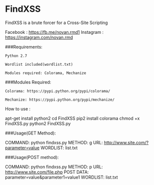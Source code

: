 # FindXSS
FindXSS is a brute forcer for a Cross-Site Scripting

Facebook : https://fb.me/novan.rmd1
Instagram : https://instagram.com/novan.rmd

###Requirements:

    Python 2.7

    Wordlist included(wordlist.txt)

    Modules required: Colorama, Mechanize

###Modules Required:

    Colorama: https://pypi.python.org/pypi/colorama/

    Mechanize: https://pypi.python.org/pypi/mechanize/


How to use :

apt-get install python2
cd FindXSS
pip2 install colorama
chmod +x FindXSS.py
python2 FindXSS.py

###Usage(GET Method):

COMMAND:  python findxss.py
METHOD:   g
URL:      http://www.site.com/?parameter=value
WORDLIST: list.txt

###Usage(POST method):

COMMAND:   python findxss.py
METHOD:    p
URL:       http://www.site.com/file.php
POST DATA: parameter=value&parameter1=value1
WORDLIST:  list.txt

